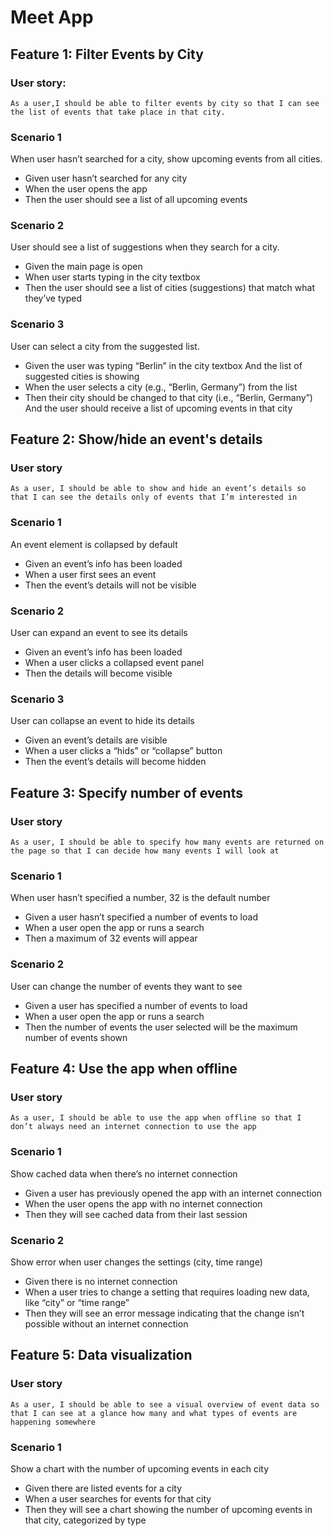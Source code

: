 # Meet App

## Feature 1: Filter Events by City

### User story:
    As a user,I should be able to filter events by city so that I can see the list of events that take place in that city.

### Scenario 1
When user hasn’t searched for a city, show upcoming events from all cities.
- Given user hasn’t searched for any city
- When the user opens the app
- Then the user should see a list of all upcoming events

### Scenario 2
User should see a list of suggestions when they search for a city.
- Given the main page is open
- When user starts typing in the city textbox
- Then the user should see a list of cities (suggestions) that match what they’ve typed

### Scenario 3
User can select a city from the suggested list.
- Given the user was typing “Berlin” in the city textbox And the list of suggested cities is showing
- When the user selects a city (e.g., “Berlin, Germany”) from the list
- Then their city should be changed to that city (i.e., “Berlin, Germany”) And the user should receive a list of upcoming events in that city

## Feature 2: Show/hide an event's details

### User story
    As a user, I should be able to show and hide an event’s details so that I can see the details only of events that I’m interested in

### Scenario 1
An event element is collapsed by default
- Given an event’s info has been loaded
- When a user first sees an event
- Then the event’s details will not be visible

### Scenario 2
User can expand an event to see its details
- Given an event’s info has been loaded
- When a user clicks a collapsed event panel
- Then the details will become visible

### Scenario 3
User can collapse an event to hide its details
- Given an event’s details are visible
- When a user clicks a “hids” or “collapse” button
- Then the event’s details will become hidden

## Feature 3: Specify number of events

### User story
    As a user, I should be able to specify how many events are returned on the page so that I can decide how many events I will look at

### Scenario 1
When user hasn’t specified a number, 32 is the default number
- Given a user hasn’t specified a number of events to load
- When a user open the app or runs a search
- Then a maximum of 32 events will appear

### Scenario 2
User can change the number of events they want to see
- Given a user has specified a number of events to load
- When a user open the app or runs a search
- Then the number of events the user selected will be the maximum number of events shown

## Feature 4: Use the app when offline

### User story
    As a user, I should be able to use the app when offline so that I don’t always need an internet connection to use the app

### Scenario 1
Show cached data when there’s no internet connection
- Given a user has previously opened the app with an internet connection
- When the user opens the app with no internet connection
- Then they will see cached data from their last session

### Scenario 2
Show error when user changes the settings (city, time range)
- Given there is no internet connection
- When a user tries to change a setting that requires loading new data, like “city” or “time range”
- Then they will see an error message indicating that the change isn’t possible without an internet connection

## Feature 5: Data visualization

### User story
    As a user, I should be able to see a visual overview of event data so that I can see at a glance how many and what types of events are happening somewhere

### Scenario 1
Show a chart with the number of upcoming events in each city
- Given there are listed events for a city
- When a user searches for events for that city
- Then they will see a chart showing the number of upcoming events in that city, categorized by type